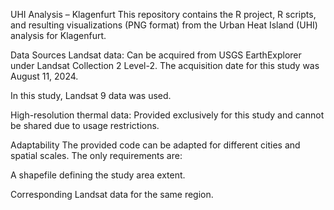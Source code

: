 UHI Analysis – Klagenfurt
This repository contains the R project, R scripts, and resulting visualizations (PNG format) from the Urban Heat Island (UHI) analysis for Klagenfurt.

Data Sources
Landsat data: Can be acquired from USGS EarthExplorer under Landsat Collection 2 Level-2.
The acquisition date for this study was August 11, 2024.

In this study, Landsat 9 data was used.

High-resolution thermal data: Provided exclusively for this study and cannot be shared due to usage restrictions.

Adaptability
The provided code can be adapted for different cities and spatial scales. The only requirements are:

A shapefile defining the study area extent.

Corresponding Landsat data for the same region.

